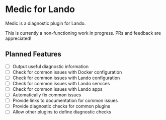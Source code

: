 # Medic for Lando
Medic is a diagnostic plugin for Lando.

This is currently a non-functioning work in progress. PRs and feedback are appreciated!

## Planned Features
- [ ] Output useful diagnostic information
- [ ] Check for common issues with Docker configuration
- [ ] Check for common issues with Lando configuration
- [ ] Check for common issues with Lando services
- [ ] Check for common issues with Lando apps
- [ ] Automatically fix common issues
- [ ] Provide links to documentation for common issues
- [ ] Provide diagnostic checks for common plugins
- [ ] Allow other plugins to define diagnostic checks
